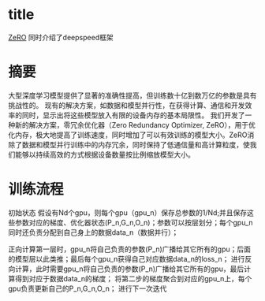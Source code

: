 # title
[ZeRO](https://arxiv.org/pdf/1910.02054.pdf)
同时介绍了deepspeed框架

# 摘要

大型深度学习模型提供了显著的准确性提高，但训练数十亿到数万亿的参数是具有挑战性的。
现有的解决方案，如数据和模型并行性，在获得计算、通信和开发效率的同时，显示出将这些模型放入有限的设备内存的基本局限性。
我们开发了一种新的解决方案，零冗余优化器（Zero Redundancy Optimizer, ZeRO），用于优化内存，极大地提高了训练速度，同时增加了可以有效训练的模型大小。ZeRO消除了数据和模型并行训练中的内存冗余，同时保持了低通信量和高计算粒度，使我们能够以持续高效的方式根据设备数量按比例缩放模型大小。

# 训练流程

初始状态
假设有Nd个gpu，则每个gpu（gpu_n）保存总参数的1/Nd;并且保存这些参数对应的梯度、优化器状态(P_n,G_n,O_n)；参数可以按层划分；每个gpu_n同时还负责分配到自己身上的数据data_n（数据并行）；

正向计算第一层时，gpu_n将自己负责的参数(P_n)广播给其它所有的gpu；后面的模型层以此类推；最后每个gpu_n获得自己对应数据data_n的loss_n；
进行反向计算，此时需要gpu_n将自己负责的参数(P_n)广播给其它所有的gpu，最后计算得到对应于数据data_n的梯度；
将第二步的梯度聚合到对应的gpu_n上，每个gpu负责更新自己的P_n,G_n,O_n；
进行下一次迭代
